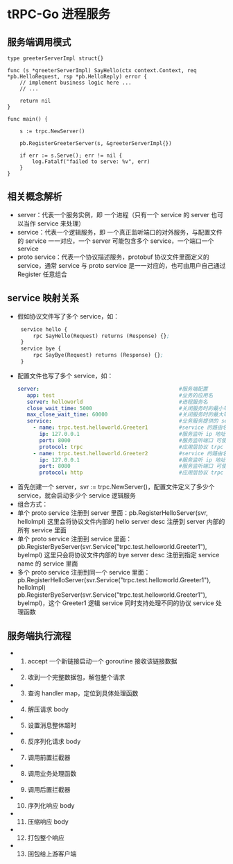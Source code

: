 # tRPC-Go 进程服务

## 服务端调用模式
```golang
type greeterServerImpl struct{}

func (s *greeterServerImpl) SayHello(ctx context.Context, req *pb.HelloRequest, rsp *pb.HelloReply) error {
	// implement business logic here ...
	// ...

	return nil
}

func main() {
	
	s := trpc.NewServer()
	
	pb.RegisterGreeterServer(s, &greeterServerImpl{})
	
	if err := s.Serve(); err != nil {
		log.Fatalf("failed to serve: %v", err)
	}
}
```

## 相关概念解析
 - server：代表一个服务实例，即 一个进程（只有一个 service 的 server 也可以当作 service 来处理）
 - service：代表一个逻辑服务，即 一个真正监听端口的对外服务，与配置文件的 service 一一对应，一个 server 可能包含多个 service，一个端口一个 service
 - proto service：代表一个协议描述服务，protobuf 协议文件里面定义的 service，通常 service 与 proto service 是一一对应的，也可由用户自己通过 Register 任意组合

## service 映射关系

 - 假如协议文件写了多个 service，如：
   ```pb
    service hello {
        rpc SayHello(Request) returns (Response) {};
    }
    service bye {
        rpc SayBye(Request) returns (Response) {};
    }
   ```
 - 配置文件也写了多个 service，如：
   ```yaml
   server:                                             #服务端配置
      app: test                                        #业务的应用名
      server: helloworld                               #进程服务名
      close_wait_time: 5000                            #关闭服务时的最小等待时间，用于等待服务反注册完成，单位 ms
      max_close_wait_time: 60000                       #关闭服务时的最大等待时间，用于等待请求处理完成，单位 ms
      service:                                         #业务服务提供的 service，可以有多个
        - name: trpc.test.helloworld.Greeter1          #service 的路由名称
          ip: 127.0.0.1                                #服务监听 ip 地址 可使用占位符 ${ip},ip 和 nic 二选一，优先 ip
          port: 8000                                   #服务监听端口 可使用占位符 ${port}
          protocol: trpc                               #应用层协议 trpc http
        - name: trpc.test.helloworld.Greeter2          #service 的路由名称
          ip: 127.0.0.1                                #服务监听 ip 地址 可使用占位符 ${ip},ip 和 nic 二选一，优先 ip
          port: 8080                                   #服务监听端口 可使用占位符 ${port}
          protocol: http                               #应用层协议 trpc http
   ```
 - 首先创建一个 server，svr := trpc.NewServer()，配置文件定义了多少个 service，就会启动多少个 service 逻辑服务
 - 组合方式：
  - 单个 proto service 注册到 server 里面：pb.RegisterHelloServer(svr, helloImpl) 这里会将协议文件内部的 hello server desc 注册到 server 内部的所有 service 里面
  - 单个 proto service 注册到 service 里面：pb.RegisterByeServer(svr.Service("trpc.test.helloworld.Greeter1"), byeImpl) 这里只会将协议文件内部的 bye server desc 注册到指定 service name 的 service 里面
  - 多个 proto service 注册到同一个 service 里面：pb.RegisterHelloServer(svr.Service("trpc.test.helloworld.Greeter1"), helloImpl) pb.RegisterByeServer(svr.Service("trpc.test.helloworld.Greeter1"), byeImpl)，这个 Greeter1 逻辑 service 同时支持处理不同的协议 service 处理函数

## 服务端执行流程
- 1. accept 一个新链接启动一个 goroutine 接收该链接数据
- 2. 收到一个完整数据包，解包整个请求
- 3. 查询 handler map，定位到具体处理函数
- 4. 解压请求 body
- 5. 设置消息整体超时
- 6. 反序列化请求 body
- 7. 调用前置拦截器
- 8. 调用业务处理函数
- 9. 调用后置拦截器
- 10. 序列化响应 body
- 11. 压缩响应 body
- 12. 打包整个响应
- 13. 回包给上游客户端
